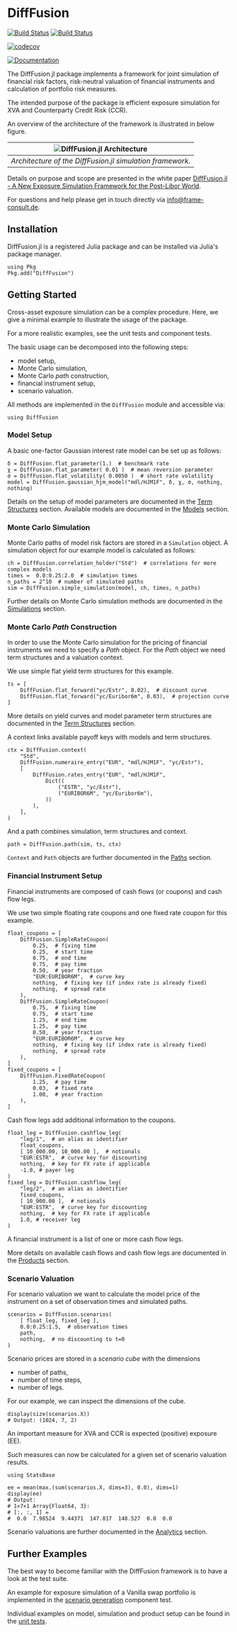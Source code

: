 # DiffFusion

[![Build Status](https://github.com/frame-consulting/DiffFusion.jl/actions/workflows/CI_unittests.yml/badge.svg?branch=main)](https://github.com/frame-consulting/DiffFusion.jl/actions/workflows/CI_unittests.yml?query=branch%3Amain)
[![Build Status](https://github.com/frame-consulting/DiffFusion.jl/actions/workflows/CI_componenttests.yml/badge.svg?branch=main)](https://github.com/frame-consulting/DiffFusion.jl/actions/workflows/CI_componenttests.yml?query=branch%3Amain)

[![codecov](https://codecov.io/github/frame-consulting/DiffFusion.jl/branch/main/graph/badge.svg?token=U9IZPWR0T1)](https://codecov.io/github/frame-consulting/DiffFusion.jl)

[![Documentation](https://img.shields.io/badge/Documentation-dev-blue)](https://frame-consulting.github.io/DiffFusion.jl/dev/)

The DiffFusion.jl package implements a framework for joint simulation of financial risk factors, risk-neutral valuation of financial instruments and calculation of portfolio risk measures.

The intended purpose of the package is efficient exposure simulation for XVA and Counterparty Credit Risk (CCR).

An overview of the architecture of the framework is illustrated in below figure.

| ![DiffFusion.jl Architecture](docs/src/figs/architecture.png) |
|:--:|
| *Architecture of the DiffFusion.jl simulation framework.* |

Details on purpose and scope are presented in the white paper [DiffFusion.jl - A New Exposure Simulation Framework for the Post-Libor World](https://frame-consult.de/docs/DiffFusion.jl_-_A_New_Exposure_Simulation_Framework_for_the_Post-Libor_World.pdf).

For questions and help please get in touch directly via info@frame-consult.de.

## Installation

DiffFusion.jl is a registered Julia package and can be installed via Julia's package manager.

```
using Pkg
Pkg.add("DiffFusion")
```

## Getting Started

Cross-asset exposure simulation can be a complex procedure. Here, we give a minimal example to illustrate the usage of the package.

For a more realistic examples, see the unit tests and component tests.

The basic usage can be decomposed into the following steps:

  - model setup,
  - Monte Carlo simulation,
  - Monte Carlo *path* construction,
  - financial instrument setup,
  - scenario valuation.

All methods are implemented in the `DiffFusion` module and accessible via:
```
using DiffFusion
```

### Model Setup

A basic one-factor Gaussian interest rate model can be set up as follows:

```
δ = DiffFusion.flat_parameter(1.)  # benchmark rate
χ = DiffFusion.flat_parameter( 0.01 )  # mean reversion parameter
σ = DiffFusion.flat_volatility( 0.0050 )  # short rate volatility
model = DiffFusion.gaussian_hjm_model("mdl/HJM1F", δ, χ, σ, nothing, nothing)
```

Details on the setup of model parameters are documented in the [Term Structures](https://frame-consulting.github.io/DiffFusion.jl/dev/termstructures/termstructures/#Term-Structures) section. Available models are documented in the [Models](https://frame-consulting.github.io/DiffFusion.jl/dev/models/models/#Models) section.

### Monte Carlo Simulation

Monte Carlo paths of model risk factors are stored in a `Simulation` object. A simulation object for our example model is calculated as follows:

```
ch = DiffFusion.correlation_holder("Std")  # correlations for more complex models
times =  0.0:0.25:2.0  # simulation times
n_paths = 2^10  # number of simulated paths
sim = DiffFusion.simple_simulation(model, ch, times, n_paths)
```

Further details on Monte Carlo simulation methods are documented in the [Simulations](https://frame-consulting.github.io/DiffFusion.jl/dev/simulations/simulations/#Simulations) section.

### Monte Carlo *Path* Construction

In order to use the Monte Carlo simulation for the pricing of financial instruments we need to specify a *Path* object. For the *Path* object we need term structures and a valuation context.

We use simple flat yield term structures for this example.

```
ts = [
    DiffFusion.flat_forward("yc/Estr", 0.02),  # discount curve
    DiffFusion.flat_forward("yc/Euribor6m", 0.03),  # projection curve
]
```

More details on yield curves and model parameter term structures are documented in the [Term Structures](https://frame-consulting.github.io/DiffFusion.jl/dev/termstructures/termstructures/#Term-Structures) section.

A context links available payoff keys with models and term structures.

```
ctx = DiffFusion.context(
    "Std",
    DiffFusion.numeraire_entry("EUR", "mdl/HJM1F", "yc/Estr"),
    [
        DiffFusion.rates_entry("EUR", "mdl/HJM1F",
            Dict((
                ("ESTR", "yc/Estr"),
                ("EURIBOR6M", "yc/Euribor6m"),
            ))
        ),
    ],
)
```

And a path combines simulation, term structures and context.

```
path = DiffFusion.path(sim, ts, ctx)
```

`Context` and `Path` objects are further documented in the [Paths](https://frame-consulting.github.io/DiffFusion.jl/dev/paths/paths/#Paths) section.

### Financial Instrument Setup

Financial instruments are composed of cash flows (or coupons) and cash flow legs.

We use two simple floating rate coupons and one fixed rate coupon for this example.

```
float_coupons = [
    DiffFusion.SimpleRateCoupon(
        0.25,  # fixing time
        0.25,  # start time
        0.75,  # end time
        0.75,  # pay time
        0.50,  # year fraction
        "EUR:EURIBOR6M",  # curve key
        nothing,  # fixing key (if index rate is already fixed)
        nothing,  # spread rate
    ),
    DiffFusion.SimpleRateCoupon(
        0.75,  # fixing time
        0.75,  # start time
        1.25,  # end time
        1.25,  # pay time
        0.50,  # year fraction
        "EUR:EURIBOR6M",  # curve key
        nothing,  # fixing key (if index rate is already fixed)
        nothing,  # spread rate
    ),
]
fixed_coupons = [
    DiffFusion.FixedRateCoupon(
        1.25,  # pay time
        0.03,  # fixed rate
        1.00,  # year fraction
    ),
]
```

Cash flow legs add additional information to the coupons.

```
float_leg = DiffFusion.cashflow_leg(
    "leg/1",  # an alias as identifier
    float_coupons,
    [ 10_000.00, 10_000.00 ],  # notionals
    "EUR:ESTR",  # curve key for discounting
    nothing,  # key for FX rate if applicable
    -1.0, # payer leg
)
fixed_leg = DiffFusion.cashflow_leg(
    "leg/2",  # an alias as identifier
    fixed_coupons,
    [ 10_000.00 ],  # notionals
    "EUR:ESTR",  # curve key for discounting
    nothing,  # key for FX rate if applicable
    1.0, # receiver leg
)
```

A financial instrument is a list of one or more cash flow legs.

More details on available cash flows and cash flow legs are documented in the [Products](https://frame-consulting.github.io/DiffFusion.jl/dev/products/products/#Products) section.

### Scenario Valuation

For scenario valuation we want to calculate the model price of the instrument on a set of observation times and simulated paths.

```
scenarios = DiffFusion.scenarios(
    [ float_leg, fixed_leg ],
    0.0:0.25:1.5,  # observation times
    path,
    nothing,  # no discounting to t=0
)
```

Scenario prices are stored in a *scenario cube* with the dimensions

  - number of paths,
  - number of time steps,
  - number of legs.

For our example, we can inspect the dimensions of the cube.

```
display(size(scenarios.X))
# Output: (1024, 7, 2)
```

An important measure for XVA and CCR is expected (positive) exposure (EE).

Such measures can now be calculated for a given set of scenario valuation results.

```
using StatsBase

ee = mean(max.(sum(scenarios.X, dims=3), 0.0), dims=1)
display(ee)
# Output:
# 1×7×1 Array{Float64, 3}:
# [:, :, 1] =
#  0.0  7.98524  9.44371  147.817  148.527  0.0  0.0
```

Scenario valuations are further documented in the [Analytics](https://frame-consulting.github.io/DiffFusion.jl/dev/analytics/analytics/#Analytics) section.

## Further Examples

The best way to become familiar with the DiffFusion framework is to have a look at the test suite.

An example for exposure simulation of a Vanilla swap portfolio is implemented in the [scenario generation](https://github.com/frame-consulting/DiffFusion.jl/blob/main/test/componenttests/scenarios/scenarios.jl) component test.

Individual examples on model, simulation and product setup can be found in the [unit tests](https://github.com/frame-consulting/DiffFusion.jl/tree/main/test/unittests).
